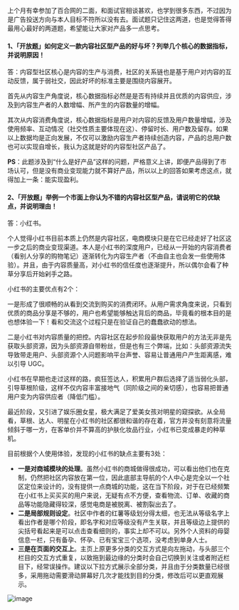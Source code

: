 上个月有幸参加了百合网的二面，和面试官相谈甚欢，也学到很多东西，不过因为是广告投送方向与本人目标不符所以没有去。面试题只记住这两道，也是觉得答得最用心最好的两道题，希望能让大家对产品多一点思考。

#### 1、「开放题」如何定义一款内容社区型产品的好与坏？列举几个核心的数据指标，并说明原因！
答：内容型社区核心是内容的生产与消费，社区的关系链也是基于用户对内容的互动反馈，属于弱社交，因此好坏的标准主要是围绕内容展开。

首先从内容生产角度说，核心数据指标必然是是否有持续并且优质的内容供应，涉及到内容生产者的人数增幅、所产生的内容数量的增幅。

其次从内容消费角度说，核心数据指标是用户对内容的反馈及用户数量增幅，涉及使用频率、互动情况（社交性质主要体现在这）、停留时长、用户数及留存。如果以上数据均是正向发展，不仅可以激励内容生产者持续创造内容，产品的总用户数也可以实现自增长，我认为这就是好的内容型社区产品了。

**PS**：此题涉及到“什么是好产品”这样的问题，严格意义上讲，即便产品得到了市场认可，但是没有商业变现能力就不算好产品，所以以上的回答如果考虑这点，就得加上一条：能实现盈利。

#### 2、「开放题」举例一个市面上你认为不错的内容社区型产品，请说明它的优缺点，并说明理由！
答：小红书。

个人觉得小红书目前本质上仍然是内容社区，电商模块只是在它已经走好了社区这一步之后的商业变现渠道。本人是小红书的深度用户，已经从一开始的内容消费者（看别人分享的购物笔记）逐渐转化为内容生产者（不由自主也会发一些使用体验）。并且，由于内容质量高，对小红书的信任度也逐渐提升，所以偶尔会看了种草分享后开始剁手之路。

小红书的主要优点有2个：

一是形成了很顺畅的从看到交流到购买的消费闭环。从用户需求角度来说，只看到优质的商品分享是不够的，用户也希望能够触达背后的商品，毕竟看的根本目的是也想体验一下！看和交流这个过程只是在验证自己的蠢蠢欲动的想法。

二是小红书对内容质量的把控。内容社区在起步阶段最快获取用户的方法无非是先获取头部资源，因为头部资源自带粉丝，但是也有三个弊端，比如：头部资源流失导致带走用户、头部资源个人问题影响平台声誉、容易让普通用户产生距离感，难以引导 UGC。

小红书在早期也走过这样的路，疯狂签达人，积累用户群后选择了适当弱化头部，引导草根阶级，这样不仅内容丰富接地气（同阶级之间的亲切感），也容易把普通用户变为内容供应者（降低门槛）。

最近阶段，又引进了娱乐圈女星，极大满足了爱美女孩对明星的窥探欲。从全局看，草根、达人、明星在小红书的社区都很和谐的存在着，官方并没有刻意将流量倾斜于哪一方，在客单价并不算高的护肤化妆品行业，小红书已变成暴走的种草机。

目前根据个人使用体验，发现的小红书的缺点主要有3处：
- **一是对商城模块的处理**。虽然小红书的商城做得很成功，可以看出他们也在克制，仍然把社区内容放在第一位，因此底部主导航的个人中心是完全以一个社区定位来设计的，没有提供一点商城的功能，这在当下阶段，对于在已经频繁在小红书上买买买的用户来说，无疑有点不方便，查看物流、订单、收藏的商品等功能隐藏得较深，感觉电商是被脱离、被割裂出去了。
- **二是局部规则设定**。社区中作者的红薯等级划分得太细，也无法从等级名字上看出作者是哪个阶段，即名字和对应等级没有产生关联，并且等级边上提供的尖括号看起来是可以点击查看细则的，事实上却不可以。另外个人资料的母婴信息一栏，只有备孕、怀孕、已有宝宝三个选项，没考虑到单身人士。
- **三是在页面的交互上**。主页上原更多分类的交互方式是向左拖动，与头部三个栏目的交互方式重复，以致拖到最边缘的分类时会自己切换到关注或者附近栏目下，经常误操作。建议以下拉方式展示全部分类，并且由于分类数量已经很多，采用拖动需要滑动屏幕好几次才能找到目的分类，修改后可以更直观展示。

![image](https://github.com/gytdove/langxdBlog/blob/master/Picture/2018/0719%20xiaohongshu.png?raw=true)

